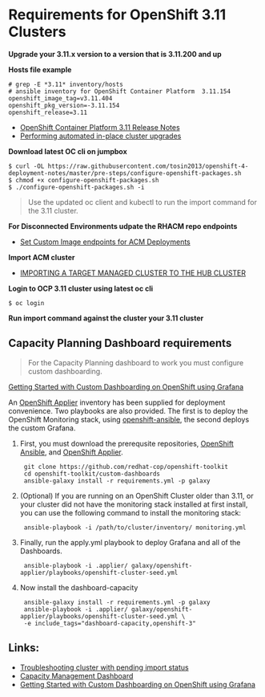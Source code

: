 # Requirements for OpenShift 3.11 Clusters

**Upgrade your 3.11.x version  to a version that is 3.11.200 and up**

**Hosts file example**
```
# grep -E *3.11* inventory/hosts 
# ansible inventory for OpenShift Container Platform  3.11.154
openshift_image_tag=v3.11.404
openshift_pkg_version=-3.11.154
openshift_release=3.11
```

* [OpenShift Container Platform 3.11 Release Notes](https://docs.openshift.com/container-platform/3.11/release_notes/ocp_3_11_release_notes.html)
* [Performing automated in-place cluster upgrades ](https://docs.openshift.com/container-platform/3.11/upgrading/automated_upgrades.html#preparing-for-an-automated-upgrade)

**Download latest OC cli on jumpbox**
```
$ curl -OL https://raw.githubusercontent.com/tosin2013/openshift-4-deployment-notes/master/pre-steps/configure-openshift-packages.sh
$ chmod +x configure-openshift-packages.sh
$ ./configure-openshift-packages.sh -i
```
> Use the updated oc client and kubectl to run the import command for the 3.11 cluster. 

**For Disconnected Environments udpate the RHACM repo endpoints**
* [Set Custom Image endpoints for ACM Deployments](https://github.com/tosin2013/openshift-4-deployment-notes/blob/master/acm/set-custom-repo-endpoints.md)

**Import ACM cluster**
* [IMPORTING A TARGET MANAGED CLUSTER TO THE HUB CLUSTER](https://access.redhat.com/documentation/en-us/red_hat_advanced_cluster_management_for_kubernetes/2.2/html/manage_cluster/importing-a-target-managed-cluster-to-the-hub-cluster)

**Login to OCP 3.11 cluster using latest oc cli**
```
$ oc login
```

**Run import command against the cluster your 3.11 cluster**


## Capacity Planning Dashboard requirements
> For the Capacity Planning dashboard to work you must configure custom dashboarding.

[Getting Started with Custom Dashboarding on OpenShift using Grafana](https://github.com/redhat-cop/openshift-toolkit/tree/master/custom-dashboards)

An [OpenShift Applier](https://github.com/redhat-cop/openshift-applier) inventory has been supplied for deployment convenience. Two playbooks are also provided. The first is to deploy the OpenShift Monitoring stack, using [openshift-ansible](https://github.com/openshift/openshift-ansible), the second deploys the custom Grafana.

1. First, you must download the prerequsite repositories, [OpenShift Ansible](https://github.com/openshift/openshift-ansible), and [OpenShift Applier](https://github.com/redhat-cop/openshift-applier).
        
        git clone https://github.com/redhat-cop/openshift-toolkit
        cd openshift-toolkit/custom-dashboards
        ansible-galaxy install -r requirements.yml -p galaxy


2. (Optional) If you are running on an OpenShift Cluster older than 3.11, or your cluster did not have the monitoring stack installed at first install, you can use the following command to install the monitoring stack:

        ansible-playbook -i /path/to/cluster/inventory/ monitoring.yml

3. Finally, run the apply.yml playbook to deploy Grafana and all of the Dashboards.

        ansible-playbook -i .applier/ galaxy/openshift-applier/playbooks/openshift-cluster-seed.yml

4. Now install the dashboard-capacity 

        ansible-galaxy install -r requirements.yml -p galaxy
        ansible-playbook -i .applier/ galaxy/openshift-applier/playbooks/openshift-cluster-seed.yml \
        -e include_tags="dashboard-capacity,openshift-3"


## Links:  
* [Troubleshooting cluster with pending import status](https://access.redhat.com/documentation/en-us/red_hat_advanced_cluster_management_for_kubernetes/2.2/html/troubleshooting/troubleshooting#troubleshooting-cluster-with-pending-import-status)
* [Capacity Management Dashboard](https://github.com/redhat-cop/openshift-toolkit/tree/master/capacity-dashboard)
* [Getting Started with Custom Dashboarding on OpenShift using Grafana](https://github.com/redhat-cop/openshift-toolkit/tree/master/custom-dashboards)